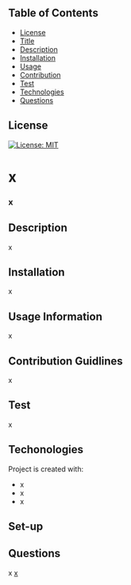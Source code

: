 ## Table of Contents
* [License](*License)
* [Title](*Title)
* [Description](*Description)
* [Installation](*Installation)
* [Usage](*Usage)
* [Contribution](*Contribution)
* [Test](*Test)
* [Technologies](*Technologies)
* [Questions](*Questions)

## License

[![License: MIT](https://img.shields.io/badge/License-MIT-yellow.svg)](https://opensource.org/licenses/MIT)

# x 
### x
## Description

x

## Installation

x

## Usage Information

x

## Contribution Guidlines

x

## Test

x


## Techonologies
Project is created with:
* x
* x
* x
## Set-up


## Questions
x
[x](x)